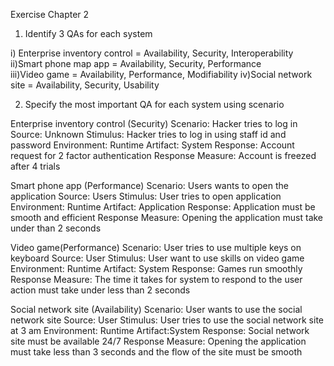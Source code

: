 Exercise Chapter 2
1.	Identify 3 QAs for each system

i) Enterprise inventory control = 	Availability, Security, Interoperability
ii)Smart phone map app = Availability, Security, Performance	              			              			
iii)Video game = Availability, Performance, Modifiability
iv)Social network site =  Availability, Security, Usability                                                       					


2.	Specify the most important QA for each system using scenario

Enterprise inventory control (Security)
Scenario: Hacker tries to log in
Source: Unknown
Stimulus: Hacker tries to log in using staff id and password
Environment: Runtime
Artifact: System
Response: Account request for 2 factor authentication
Response Measure: Account is freezed after 4 trials

Smart phone app (Performance)
Scenario: Users wants to open the application
Source: Users
Stimulus: User tries to open application 
Environment: Runtime
Artifact: Application
Response: Application must be smooth and efficient
Response Measure: Opening the application must take under than 2 seconds

Video game(Performance)
Scenario: User tries to use multiple keys on keyboard
Source: User
Stimulus: User want to use skills on video game
Environment: Runtime
Artifact: System
Response: Games run smoothly
Response Measure: The time it takes for system to respond to the user action must take under less than 2 seconds

Social network site (Availability)
Scenario: User wants to use the social network site 
Source: User
Stimulus: User tries to use the social network site at 3 am 
Environment: Runtime
Artifact:System 
Response: Social network site must be available 24/7
Response Measure: Opening the application must take less than 3 seconds and the flow of the site must be smooth

